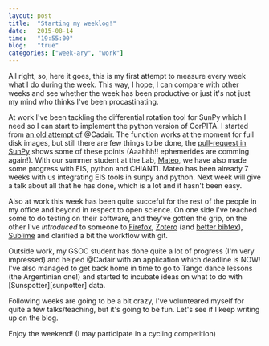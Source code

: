 ```yaml
---
layout: post
title:  "Starting my weeklog!"
date:   2015-08-14
time:   "19:55:00"
blog:   "true"
categories: ["week-ary", "work"]
---
```


All right, so, here it goes, this is my first attempt to measure every week
what I do during the week. This way, I hope, I can compare with other weeks
and see whether the week has been productive or just it's not just my mind
who thinks I've been procastinating.

At work I've been tackling the differential rotation tool for SunPy which I
need so I can start to implement the python version of CorPITA. I started
from [an old attempt of][StuartGist] @Cadair. The function works at the moment
for full disk images, but still there are few things to be done, the [pull-request
in SunPy][PR1530] shows some of these points (Aaahhh!! ephemerides are comming again!).
With our summer student at the Lab, [Mateo][mateoweb], we have also made some
progress with EIS, python and CHIANTI. Mateo has been already 7 weeks with us
integrating EIS tools in sunpy and python. Next week will give a talk about
all that he has done, which is a lot and it hasn't been easy.

Also at work this week has been quite succeful for the rest of the people in
my office and beyond in respect to open science. On one side I've teached
some to do testing on their software, and they've gotten the grip, on the
other I've *introduced* to someone to [Firefox][firefox], [Zotero][zotero]
(and [better bibtex][zotlatex]), [Sublime][sublime] and clarified a bit
the workflow with git.

Outside work, my GSOC student has done quite a lot of progress (I'm very
impressed) and helped @Cadair with an application which deadline is NOW!
I've also managed to get back home in time to go to Tango dance lessons
(the Argentinian one!) and started to incubate ideas on what to do with
[Sunspotter][sunpotter] data.

Following weeks are going to be a bit crazy, I've volunteared myself for
quite a few talks/teaching, but it's going to be fun. Let's see if I keep
writing up on the blog.

Enjoy the weekend! (I may participate in a cycling competition)


[StuartGist]: https://gist.github.com/Cadair/5893586
[PR1530]: https://github.com/sunpy/sunpy/pull/1530
[mateoweb]: https://mateoinchaurrandieta.wordpress.com/
[firefox]: https://www.mozilla.org/en-GB/firefox/new/
[zotero]: https://www.zotero.org/
[zotlatex]: https://github.com/ZotPlus/zotero-better-bibtex
[sublime]: https://www.sublimetext.com
[sunspotter]: http://www.sunspotter.org/